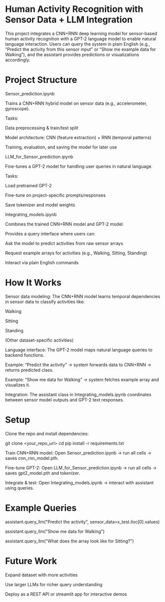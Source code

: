 # Human Activity Recognition with Sensor Data + LLM Integration

This project integrates a CNN+RNN deep learning model for sensor-based human activity recognition with a GPT-2 language model to enable natural language interaction. Users can query the system in plain English (e.g., “Predict the activity from this sensor input” or “Show me example data for Walking”), and the assistant provides predictions or visualizations accordingly.

# Project Structure

Sensor_prediction.ipynb

Trains a CNN+RNN hybrid model on sensor data (e.g., accelerometer, gyroscope).

Tasks:

Data preprocessing & train/test split

Model architecture: CNN (feature extraction) + RNN (temporal patterns)

Training, evaluation, and saving the model for later use

LLM_for_Sensor_prediction.ipynb

Fine-tunes a GPT-2 model for handling user queries in natural language.

Tasks:

Load pretrained GPT-2

Fine-tune on project-specific prompts/responses

Save tokenizer and model weights

Integrating_models.ipynb

Combines the trained CNN+RNN model and GPT-2 model.

Provides a query interface where users can:

Ask the model to predict activities from raw sensor arrays

Request example arrays for activities (e.g., Walking, Sitting, Standing)

Interact via plain English commands

# How It Works

Sensor data modeling:
The CNN+RNN model learns temporal dependencies in sensor data to classify activities like:

Walking

Sitting

Standing

(Other dataset-specific activities)

Language interface:
The GPT-2 model maps natural language queries to backend functions.

Example: “Predict the activity” → system forwards data to CNN+RNN → returns predicted class.

Example: “Show me data for Walking” → system fetches example array and visualizes it.

Integration:
The assistant class in Integrating_models.ipynb coordinates between sensor model outputs and GPT-2 text responses.

# Setup

Clone the repo and install dependencies:

git clone <your_repo_url>
cd <repo>
pip install -r requirements.txt


Train CNN+RNN model:
Open Sensor_prediction.ipynb → run all cells → saves cnn_rnn_model.pth.

Fine-tune GPT-2:
Open LLM_for_Sensor_prediction.ipynb → run all cells → saves gpt2_model.pth and tokenizer.

Integrate & test:
Open Integrating_models.ipynb → interact with assistant using queries.

# Example Queries
assistant.query_llm("Predict the activity", sensor_data=x_test.iloc[0].values)

assistant.query_llm("Show me data for Walking")

assistant.query_llm("What does the array look like for Sitting?")

# Future Work

Expand dataset with more activities

Use larger LLMs for richer query understanding

Deploy as a REST API or streamlit app for interactive demos

